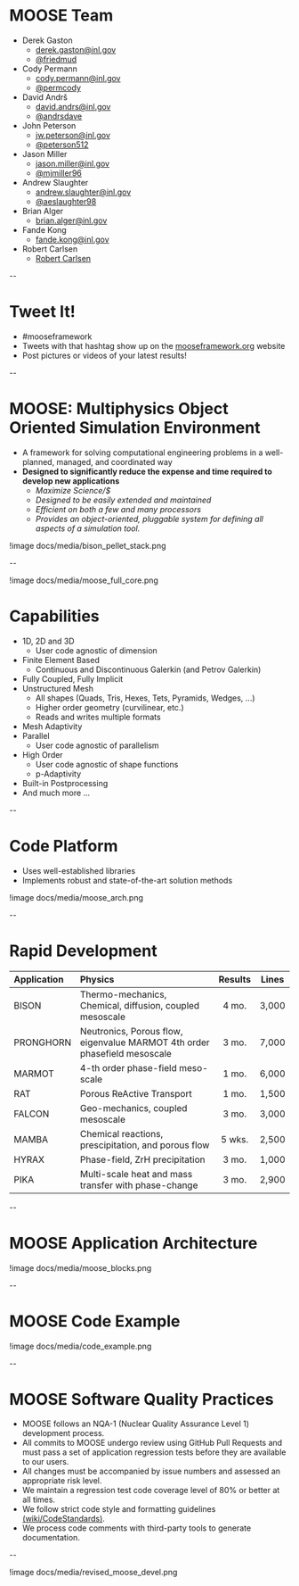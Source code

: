 # MOOSE Team

* Derek Gaston
    * [derek.gaston@inl.gov](mailto:derek.gaston@inl.gov)
    * [@friedmud](https://twitter.com/friedmud)
* Cody Permann
    * [cody.permann@inl.gov](mailto:cody.permann@inl.gov)
    * [@permcody](https://twitter.com/permcody)
* David Andr&#353;
    * [david.andrs@inl.gov](mailto:david.andrs@inl.gov)
    * [@andrsdave](https://twitter.com/andrsdave)
* John Peterson
    * [jw.peterson@inl.gov](mailto:jw.peterson@inl.gov)
    * [@peterson512](https://twitter.com/peterson512)
* Jason Miller
    * [jason.miller@inl.gov](mailto:jason.miller@inl.gov)
    * [@mjmiller96](https://twitter.com/mjmiller96)
* Andrew Slaughter
    * [andrew.slaughter@inl.gov](mailto:andrew.slaughter@inl.gov)
    * [@aeslaughter98](https://twitter.com/aeslaughter98)
* Brian Alger
    * [brian.alger@inl.gov](mailto:brian.alger@inl.gov)
* Fande Kong
    * [fande.kong@inl.gov](mailto:fande.kong@inl.gov)
* Robert Carlsen
    * [Robert Carlsen](mailto:robert.carlsen@inl.gov)

--

# Tweet It!

 - \#mooseframework
 - Tweets with that hashtag show up on the [mooseframework.org](http://www.mooseframework.org) website
 - Post pictures or videos of your latest results!

--

# MOOSE: Multiphysics Object Oriented Simulation Environment

* A framework for solving computational engineering problems in a well-planned, managed, and coordinated way
* **Designed to significantly reduce the expense and time required to develop new applications**
    * *Maximize Science/$*
    * *Designed to be easily extended and maintained*
    * *Efficient on both a few and many processors*
    * *Provides an object-oriented, pluggable system for defining all aspects of a simulation tool.*

!image docs/media/bison_pellet_stack.png

--

!image docs/media/moose_full_core.png

# Capabilities

* 1D, 2D and 3D
    * User code agnostic of dimension
* Finite Element Based
    * Continuous and Discontinuous Galerkin (and Petrov Galerkin)
* Fully Coupled, Fully Implicit
* Unstructured Mesh
    * All shapes (Quads, Tris, Hexes, Tets, Pyramids, Wedges, ...)
    * Higher order geometry (curvilinear, etc.)
    * Reads and writes multiple formats
* Mesh Adaptivity
* Parallel
    * User code agnostic of parallelism
* High Order
    * User code agnostic of shape functions
    * p-Adaptivity
* Built-in Postprocessing
* And much more ...

--

# Code Platform

* Uses well-established libraries
* Implements robust and state-of-the-art solution methods

!image docs/media/moose_arch.png

--

# Rapid Development

| **Application** | **Physics** | **Results** | **Lines** |
| :- | :- | :-: | :-: |
| BISON | Thermo-mechanics, Chemical, diffusion, coupled mesoscale | 4 mo. | 3,000 |
| PRONGHORN | Neutronics, Porous flow, eigenvalue MARMOT 4th order phasefield mesoscale | 3 mo. | 7,000 |
| MARMOT | 4-th order phase-field meso-scale | 1 mo. | 6,000 |
| RAT | Porous ReActive Transport | 1 mo. | 1,500 |
| FALCON | Geo-mechanics, coupled mesoscale | 3 mo. | 3,000
| MAMBA | Chemical reactions, prescipitation, and porous flow | 5 wks. | 2,500 |
| HYRAX | Phase-field, ZrH precipitation | 3 mo. | 1,000 |
| PIKA | Multi-scale heat and mass transfer with phase-change | 3 mo. | 2,900 |

--

# MOOSE Application Architecture

!image docs/media/moose_blocks.png

--

# MOOSE Code Example

!image docs/media/code_example.png

--

# MOOSE Software Quality Practices

* MOOSE follows an NQA-1 (Nuclear Quality Assurance Level 1) development process.
* All commits to MOOSE undergo review using GitHub Pull Requests and must pass a set of application regression tests before they are available to our users.
* All changes must be accompanied by issue numbers and assessed an appropriate risk level.
* We maintain a regression test code coverage level of 80% or better at all times.
* We follow strict code style and formatting guidelines [(wiki/CodeStandards)](http://www.mooseframework.com/wiki/CodeStandards/).
* We process code comments with third-party tools to generate documentation.

--

!image docs/media/revised_moose_devel.png
